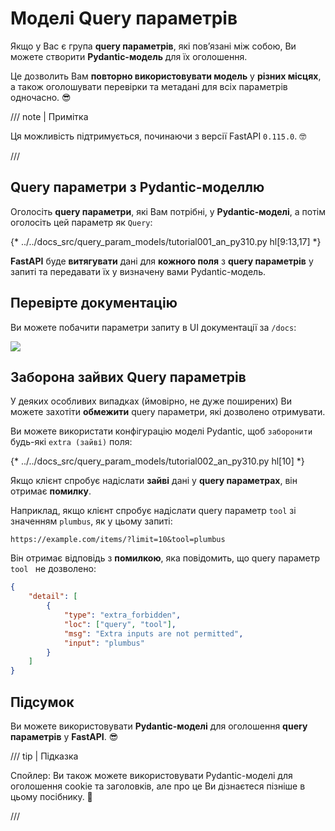 # Моделі Query параметрів

Якщо у Вас є група **query параметрів**, які пов’язані між собою, Ви можете створити **Pydantic-модель** для їх оголошення.

Це дозволить Вам **повторно використовувати модель** у **різних місцях**, а також оголошувати перевірки та метадані для всіх параметрів одночасно. 😎

/// note | Примітка

Ця можливість підтримується, починаючи з версії FastAPI `0.115.0`. 🤓

///

## Query параметри з Pydantic-моделлю

Оголосіть **query параметри**, які Вам потрібні, у **Pydantic-моделі**, а потім оголосіть цей параметр як `Query`:

{* ../../docs_src/query_param_models/tutorial001_an_py310.py hl[9:13,17] *}

**FastAPI**  буде **витягувати** дані для **кожного поля** з **query параметрів** у запиті та передавати їх у визначену вами Pydantic-модель.

## Перевірте документацію

Ви можете побачити параметри запиту в UI документації за `/docs`:

<div class="screenshot">
<img src="/img/tutorial/query-param-models/image01.png">
</div>

## Заборона зайвих Query параметрів

У деяких особливих випадках (ймовірно, не дуже поширених) Ви можете захотіти **обмежити** query параметри, які дозволено отримувати.

Ви можете використати конфігурацію моделі Pydantic, щоб `заборонити` будь-які `extra (зайві)` поля:

{* ../../docs_src/query_param_models/tutorial002_an_py310.py hl[10] *}

Якщо клієнт спробує надіслати **зайві** дані у **query параметрах**, він отримає **помилку**.

Наприклад, якщо клієнт спробує надіслати query параметр `tool` зі значенням `plumbus`, як у цьому запиті:

```http
https://example.com/items/?limit=10&tool=plumbus
```

Він отримає відповідь з **помилкою**, яка повідомить, що query параметр `tool ` не дозволено:

```json
{
    "detail": [
        {
            "type": "extra_forbidden",
            "loc": ["query", "tool"],
            "msg": "Extra inputs are not permitted",
            "input": "plumbus"
        }
    ]
}
```

## Підсумок

Ви можете використовувати **Pydantic-моделі** для оголошення **query параметрів** у **FastAPI**. 😎

/// tip | Підказка

Спойлер: Ви також можете використовувати Pydantic-моделі для оголошення cookie та заголовків, але про це Ви дізнаєтеся пізніше в цьому посібнику. 🤫

///
